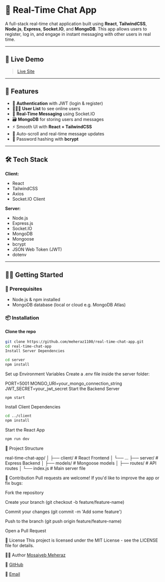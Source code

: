 # 💬 Real-Time Chat App

A full-stack real-time chat application built using **React**, **TailwindCSS**, **Node.js**, **Express**, **Socket.IO**, and **MongoDB**. This app allows users to register, log in, and engage in instant messaging with other users in real time.

---

## 🚀 Live Demo

> [Live Site](https://real-time-chat-app-y2ne.onrender.com)

---

## 📌 Features

- 🔐 **Authentication** with JWT (login & register)
- 🧑‍🤝‍🧑 **User List** to see online users
- 💬 **Real-Time Messaging** using Socket.IO
- 🗃️ **MongoDB** for storing users and messages
- ⚡ Smooth UI with **React + TailwindCSS**
- 🔁 Auto-scroll and real-time message updates
- 🔐 Password hashing with **bcrypt**

---

## 🛠️ Tech Stack

**Client:**  
- React  
- TailwindCSS  
- Axios  
- Socket.IO Client  

**Server:**  
- Node.js  
- Express.js  
- Socket.IO  
- MongoDB  
- Mongoose  
- bcrypt  
- JSON Web Token (JWT)  
- dotenv  

---

## 🧑‍💻 Getting Started

### 🔧 Prerequisites

- Node.js & npm installed
- MongoDB database (local or cloud e.g. MongoDB Atlas)

### 📦 Installation

#### Clone the repo
```bash
git clone https://github.com/meheraz1100/real-time-chat-app.git
cd real-time-chat-app
Install Server Dependencies
```


```bash
cd server
npm install
```

Set up Environment Variables
Create a .env file inside the server folder:


PORT=5001
MONGO_URI=your_mongo_connection_string
JWT_SECRET=your_jwt_secret
Start the Backend Server

```bash
npm start
```


Install Client Dependencies
```bash
cd ../client
npm install
```

Start the React App

```bash
npm run dev
```

📁 Project Structure

real-time-chat-app/
│
├── client/               # React Frontend
│   └── ...
├── server/               # Express Backend
│   ├── models/           # Mongoose models
│   ├── routes/           # API routes
│   └── index.js          # Main server file

🤝 Contribution
Pull requests are welcome! If you'd like to improve the app or fix bugs:

Fork the repository

Create your branch (git checkout -b feature/feature-name)

Commit your changes (git commit -m 'Add some feature')

Push to the branch (git push origin feature/feature-name)

Open a Pull Request

📄 License
This project is licensed under the MIT License - see the LICENSE file for details.

🙋‍♂️ Author
[Mosaiyeb Meheraz](https://github.com/meheraz1100)

🔗 [GitHub](https://github.com/meheraz1100)

📧 [Email](mosaiyebmeheraz@gmail.com)

